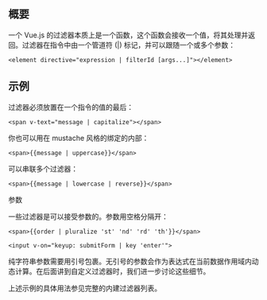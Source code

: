 ## 概要
一个 Vue.js 的过滤器本质上是一个函数，这个函数会接收一个值，将其处理并返回。过滤器在指令中由一个管道符 (|) 标记，并可以跟随一个或多个参数：

~~~
<element directive="expression | filterId [args...]"></element>
~~~

## 示例
过滤器必须放置在一个指令的值的最后：

~~~
<span v-text="message | capitalize"></span>
~~~

你也可以用在 mustache 风格的绑定的内部：

~~~
<span>{{message | uppercase}}</span>
~~~

可以串联多个过滤器：

~~~
<span>{{message | lowercase | reverse}}</span>
~~~

参数

一些过滤器是可以接受参数的。参数用空格分隔开：

~~~
<span>{{order | pluralize 'st' 'nd' 'rd' 'th'}}</span>

<input v-on="keyup: submitForm | key 'enter'">
~~~

纯字符串参数需要用引号包裹。无引号的参数会作为表达式在当前数据作用域内动态计算。在后面讲到自定义过滤器时，我们进一步讨论这些细节。

上述示例的具体用法参见完整的内建过滤器列表。
